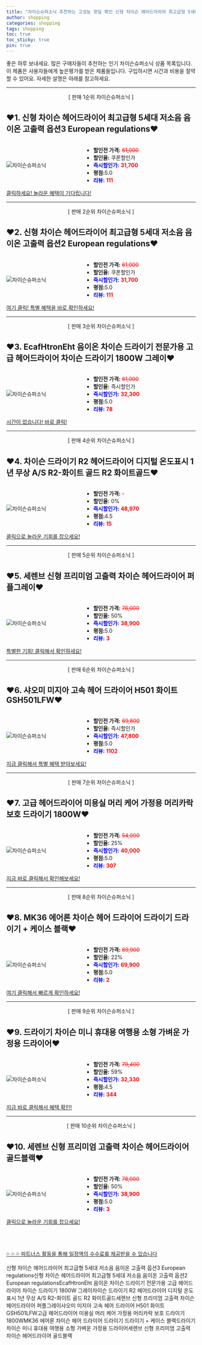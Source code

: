 ```yaml
---
title: "차이슨슈퍼소닉 추천하는 고성능 핫딜 확인 신형 차이슨 헤어드라이어 최고급형 5세대"
author: shopping
categories: shopping
tags: shopping
toc: true
toc_sticky: true
pin: true
---
```

좋은 하루 보내세요. 많은 구매자들이 추천하는 인기 차이슨슈퍼소닉 상품 목록입니다. 이 제품은 사용자들에게 높은평가를 받은 제품들입니다. 구입하시면 시간과 비용을 절약할 수 있어요. 자세한 설명은 아래를 참고하세요.

---
<p class="toplist" style="margin: 0 auto; display: block; width: fit-content;">[ 판매 1순위 차이슨슈퍼소닉 ]</p>

<h2><strong>❤️1. 신형 차이슨 헤어드라이어 최고급형 5세대 저소음 음이온 고출력 옵션3 European regulations❤️</strong></h2>

<div style="display: flex; align-items: center;">
    <div style="flex: 0.4;">
        <img src="https://thumbnail10.coupangcdn.com/thumbnails/remote/230x230ex/image/vendor_inventory/1b54/76c8fa358ce2d26e260b67e06efb7c43c7ca2d95fe90288b656321c9381d.jpg" alt="차이슨슈퍼소닉" style="max-width: 100%;">
    </div>
    <div style="flex: 0.6; margin-left: 10px;">
        <ul>
            <li><strong>할인전 가격:</strong> <del style="color: red;">61,000</del></li>
            <li><strong>할인율:</strong> 쿠폰할인가</li>
            <li><span style='color:blue'><strong>즉시할인가:</strong></span> <span style='color:red'><strong>31,700</strong></span></li>
            <li><strong>평점:</strong>5.0</li>
            <li><span style='color:blue'><strong>리뷰:</strong></span> <span style='color:red'><strong>111</strong></span></li>
        </ul>
    </div>
</div>
<div class="center">
    <a href="https://selin100587001.github.io?lptag=AF9450613&subid=githubio&pageKey=7578889995&traceid=V0-153&itemId=20002504812&vendorItemId=89362873065" class="myButton">
        클릭하세요! 놀라운 혜택이 기다립니다!
    </a>
</div>


---
<p class="toplist" style="margin: 0 auto; display: block; width: fit-content;">[ 판매 2순위 차이슨슈퍼소닉 ]</p>

<h2><strong>❤️2. 신형 차이슨 헤어드라이어 최고급형 5세대 저소음 음이온 고출력 옵션2 European regulations❤️</strong></h2>

<div style="display: flex; align-items: center;">
    <div style="flex: 0.4;">
        <img src="https://thumbnail8.coupangcdn.com/thumbnails/remote/230x230ex/image/vendor_inventory/62d6/baf6bc039670c00dcd085ebd1570b8b8c20702cbaaccbc65f114b05d1c2c.jpg" alt="차이슨슈퍼소닉" style="max-width: 100%;">
    </div>
    <div style="flex: 0.6; margin-left: 10px;">
        <ul>
            <li><strong>할인전 가격:</strong> <del style="color: red;">61,000</del></li>
            <li><strong>할인율:</strong> 쿠폰할인가</li>
            <li><span style='color:blue'><strong>즉시할인가:</strong></span> <span style='color:red'><strong>31,700</strong></span></li>
            <li><strong>평점:</strong>5.0</li>
            <li><span style='color:blue'><strong>리뷰:</strong></span> <span style='color:red'><strong>111</strong></span></li>
        </ul>
    </div>
</div>
<div class="center">
    <a href="https://selin100587001.github.io?lptag=AF9450613&subid=githubio&pageKey=7578889995&traceid=V0-153&itemId=20002504809&vendorItemId=89362873056" class="myButton">
        여기 클릭! 특별 혜택을 바로 확인하세요!
    </a>
</div>


---
<p class="toplist" style="margin: 0 auto; display: block; width: fit-content;">[ 판매 3순위 차이슨슈퍼소닉 ]</p>

<h2><strong>❤️3. EcafHtronEht 음이온 차이슨 드라이기 전문가용 고급 헤어드라이어 차이슨 드라이기 1800W 그레이❤️</strong></h2>

<div style="display: flex; align-items: center;">
    <div style="flex: 0.4;">
        <img src="https://thumbnail6.coupangcdn.com/thumbnails/remote/230x230ex/image/vendor_inventory/20a9/baa8dba5580590c8c74c3c8e4c5fb316dd873c63e16aafab68ed26c16704.jpg" alt="차이슨슈퍼소닉" style="max-width: 100%;">
    </div>
    <div style="flex: 0.6; margin-left: 10px;">
        <ul>
            <li><strong>할인전 가격:</strong> <del style="color: red;">61,000</del></li>
            <li><strong>할인율:</strong> 즉시할인가</li>
            <li><span style='color:blue'><strong>즉시할인가:</strong></span> <span style='color:red'><strong>32,300</strong></span></li>
            <li><strong>평점:</strong>5.0</li>
            <li><span style='color:blue'><strong>리뷰:</strong></span> <span style='color:red'><strong>78</strong></span></li>
        </ul>
    </div>
</div>
<div class="center">
    <a href="https://selin100587001.github.io?lptag=AF9450613&subid=githubio&pageKey=6224362984&traceid=V0-153&itemId=12474079099&vendorItemId=79742903752" class="myButton">
        시간이 없습니다! 바로 클릭!
    </a>
</div>


---
<p class="toplist" style="margin: 0 auto; display: block; width: fit-content;">[ 판매 4순위 차이슨슈퍼소닉 ]</p>

<h2><strong>❤️4. 차이슨 드라이기 R2 헤어드라이어 디지털 온도표시 1년 무상 A/S R2-화이트 골드 R2 화이트골드❤️</strong></h2>

<div style="display: flex; align-items: center;">
    <div style="flex: 0.4;">
        <img src="https://thumbnail8.coupangcdn.com/thumbnails/remote/230x230ex/image/vendor_inventory/59c5/73772b749dcf40ba3e7af05b59caede3a1d00e5024ffbb02dfdca8f497e5.jpg" alt="차이슨슈퍼소닉" style="max-width: 100%;">
    </div>
    <div style="flex: 0.6; margin-left: 10px;">
        <ul>
            <li><strong>할인전 가격:</strong> <del style="color: red;">-</del></li>
            <li><strong>할인율:</strong> 0%</li>
            <li><span style='color:blue'><strong>즉시할인가:</strong></span> <span style='color:red'><strong>48,970</strong></span></li>
            <li><strong>평점:</strong>4.5</li>
            <li><span style='color:blue'><strong>리뷰:</strong></span> <span style='color:red'><strong>15</strong></span></li>
        </ul>
    </div>
</div>
<div class="center">
    <a href="https://selin100587001.github.io?lptag=AF9450613&subid=githubio&pageKey=7778814662&traceid=V0-153&itemId=21018797725&vendorItemId=71212972253" class="myButton">
        클릭으로 놀라운 기회를 잡으세요!
    </a>
</div>


---
<p class="toplist" style="margin: 0 auto; display: block; width: fit-content;">[ 판매 5순위 차이슨슈퍼소닉 ]</p>

<h2><strong>❤️5. 세렌브 신형 프리미엄 고출력 차이슨 헤어드라이어 퍼플그레이❤️</strong></h2>

<div style="display: flex; align-items: center;">
    <div style="flex: 0.4;">
        <img src="https://thumbnail8.coupangcdn.com/thumbnails/remote/230x230ex/image/vendor_inventory/dcfb/d98afac99c6cf734bcda47cf8a61c6bdeffcb23ffb3c6188d942aa5c0ffa.jpg" alt="차이슨슈퍼소닉" style="max-width: 100%;">
    </div>
    <div style="flex: 0.6; margin-left: 10px;">
        <ul>
            <li><strong>할인전 가격:</strong> <del style="color: red;">78,000</del></li>
            <li><strong>할인율:</strong> 50%</li>
            <li><span style='color:blue'><strong>즉시할인가:</strong></span> <span style='color:red'><strong>38,900</strong></span></li>
            <li><strong>평점:</strong>5.0</li>
            <li><span style='color:blue'><strong>리뷰:</strong></span> <span style='color:red'><strong>3</strong></span></li>
        </ul>
    </div>
</div>
<div class="center">
    <a href="https://selin100587001.github.io?lptag=AF9450613&subid=githubio&pageKey=8204430398&traceid=V0-153&itemId=23529068201&vendorItemId=90555383460" class="myButton">
        특별한 기회! 클릭해서 확인하세요!
    </a>
</div>


---
<p class="toplist" style="margin: 0 auto; display: block; width: fit-content;">[ 판매 6순위 차이슨슈퍼소닉 ]</p>

<h2><strong>❤️6. 샤오미 미지아 고속 헤어 드라이어 H501 화이트 GSH501LFW❤️</strong></h2>

<div style="display: flex; align-items: center;">
    <div style="flex: 0.4;">
        <img src="https://thumbnail6.coupangcdn.com/thumbnails/remote/230x230ex/image/vendor_inventory/23b4/5b8618e4497c95ae4cdeaaa7ce82138d3718bbf94c7ea698d39d0e58a5c9.jpg" alt="차이슨슈퍼소닉" style="max-width: 100%;">
    </div>
    <div style="flex: 0.6; margin-left: 10px;">
        <ul>
            <li><strong>할인전 가격:</strong> <del style="color: red;">69,800</del></li>
            <li><strong>할인율:</strong> 즉시할인가</li>
            <li><span style='color:blue'><strong>즉시할인가:</strong></span> <span style='color:red'><strong>47,800</strong></span></li>
            <li><strong>평점:</strong>5.0</li>
            <li><span style='color:blue'><strong>리뷰:</strong></span> <span style='color:red'><strong>1102</strong></span></li>
        </ul>
    </div>
</div>
<div class="center">
    <a href="https://selin100587001.github.io?lptag=AF9450613&subid=githubio&pageKey=7387656810&traceid=V0-153&itemId=19093972263&vendorItemId=86214801183" class="myButton">
        지금 클릭해서 특별 혜택 받아보세요!
    </a>
</div>


---
<p class="toplist" style="margin: 0 auto; display: block; width: fit-content;">[ 판매 7순위 차이슨슈퍼소닉 ]</p>

<h2><strong>❤️7. 고급 헤어드라이어 미용실 머리 케어 가정용 머리카락 보호 드라이기 1800W❤️</strong></h2>

<div style="display: flex; align-items: center;">
    <div style="flex: 0.4;">
        <img src="https://thumbnail10.coupangcdn.com/thumbnails/remote/230x230ex/image/vendor_inventory/630c/b5f06bfa725d739150ab4117e886d651444603c96f08b711639406d5e438.jpg" alt="차이슨슈퍼소닉" style="max-width: 100%;">
    </div>
    <div style="flex: 0.6; margin-left: 10px;">
        <ul>
            <li><strong>할인전 가격:</strong> <del style="color: red;">54,000</del></li>
            <li><strong>할인율:</strong> 25%</li>
            <li><span style='color:blue'><strong>즉시할인가:</strong></span> <span style='color:red'><strong>40,000</strong></span></li>
            <li><strong>평점:</strong>5.0</li>
            <li><span style='color:blue'><strong>리뷰:</strong></span> <span style='color:red'><strong>307</strong></span></li>
        </ul>
    </div>
</div>
<div class="center">
    <a href="https://selin100587001.github.io?lptag=AF9450613&subid=githubio&pageKey=6756556101&traceid=V0-153&itemId=15820518041&vendorItemId=89519242470" class="myButton">
        지금 바로 클릭해서 확인해보세요!
    </a>
</div>


---
<p class="toplist" style="margin: 0 auto; display: block; width: fit-content;">[ 판매 8순위 차이슨슈퍼소닉 ]</p>

<h2><strong>❤️8. MK36 에어론 차이슨 헤어 드라이어 드라이기 드라이기 + 케이스 블랙❤️</strong></h2>

<div style="display: flex; align-items: center;">
    <div style="flex: 0.4;">
        <img src="https://thumbnail10.coupangcdn.com/thumbnails/remote/230x230ex/image/vendor_inventory/5c7e/c222b25ef2f45e49a27dbfd414088280c02e37d7595de1b42ceddbeeff1e.jpg" alt="차이슨슈퍼소닉" style="max-width: 100%;">
    </div>
    <div style="flex: 0.6; margin-left: 10px;">
        <ul>
            <li><strong>할인전 가격:</strong> <del style="color: red;">89,900</del></li>
            <li><strong>할인율:</strong> 22%</li>
            <li><span style='color:blue'><strong>즉시할인가:</strong></span> <span style='color:red'><strong>69,900</strong></span></li>
            <li><strong>평점:</strong>5.0</li>
            <li><span style='color:blue'><strong>리뷰:</strong></span> <span style='color:red'><strong>2</strong></span></li>
        </ul>
    </div>
</div>
<div class="center">
    <a href="https://selin100587001.github.io?lptag=AF9450613&subid=githubio&pageKey=8230612505&traceid=V0-153&itemId=23687483540&vendorItemId=90712647350" class="myButton">
        여기 클릭해서 빠르게 확인하세요!
    </a>
</div>


---
<p class="toplist" style="margin: 0 auto; display: block; width: fit-content;">[ 판매 9순위 차이슨슈퍼소닉 ]</p>

<h2><strong>❤️9. 드라이기 차이슨 미니 휴대용 여행용 소형 가벼운 가정용 드라이어❤️</strong></h2>

<div style="display: flex; align-items: center;">
    <div style="flex: 0.4;">
        <img src="https://thumbnail7.coupangcdn.com/thumbnails/remote/230x230ex/image/vendor_inventory/28d1/3acd9be37d219bcc599177c2e28877780f82edba1e99bb52ef825cb36fb2.png" alt="차이슨슈퍼소닉" style="max-width: 100%;">
    </div>
    <div style="flex: 0.6; margin-left: 10px;">
        <ul>
            <li><strong>할인전 가격:</strong> <del style="color: red;">79,400</del></li>
            <li><strong>할인율:</strong> 59%</li>
            <li><span style='color:blue'><strong>즉시할인가:</strong></span> <span style='color:red'><strong>32,330</strong></span></li>
            <li><strong>평점:</strong>4.5</li>
            <li><span style='color:blue'><strong>리뷰:</strong></span> <span style='color:red'><strong>344</strong></span></li>
        </ul>
    </div>
</div>
<div class="center">
    <a href="https://selin100587001.github.io?lptag=AF9450613&subid=githubio&pageKey=7415717527&traceid=V0-153&itemId=19224638550&vendorItemId=87172482140" class="myButton">
        지금 바로 클릭해서 혜택 확인!
    </a>
</div>


---
<p class="toplist" style="margin: 0 auto; display: block; width: fit-content;">[ 판매 10순위 차이슨슈퍼소닉 ]</p>

<h2><strong>❤️10. 세렌브 신형 프리미엄 고출력 차이슨 헤어드라이어 골드블랙❤️</strong></h2>

<div style="display: flex; align-items: center;">
    <div style="flex: 0.4;">
        <img src="https://thumbnail9.coupangcdn.com/thumbnails/remote/230x230ex/image/vendor_inventory/e358/9003df9fc8d663926417a9c9f3c44b53aceb95545c1fbab0db1b5aa77003.jpg" alt="차이슨슈퍼소닉" style="max-width: 100%;">
    </div>
    <div style="flex: 0.6; margin-left: 10px;">
        <ul>
            <li><strong>할인전 가격:</strong> <del style="color: red;">78,000</del></li>
            <li><strong>할인율:</strong> 50%</li>
            <li><span style='color:blue'><strong>즉시할인가:</strong></span> <span style='color:red'><strong>38,900</strong></span></li>
            <li><strong>평점:</strong>5.0</li>
            <li><span style='color:blue'><strong>리뷰:</strong></span> <span style='color:red'><strong>3</strong></span></li>
        </ul>
    </div>
</div>
<div class="center">
    <a href="https://selin100587001.github.io?lptag=AF9450613&subid=githubio&pageKey=8204430398&traceid=V0-153&itemId=23529068188&vendorItemId=90555383401" class="myButton">
        클릭으로 놀라운 기회를 잡으세요!
    </a>
</div>

<br><br><br>[💦 💦 💦 파트너스 활동을 통해 일정액의 수수료를 제공받을 수 있습니다](https://link.coupang.com/a/bcpT2c)<br><br>신형 차이슨 헤어드라이어 최고급형 5세대 저소음 음이온 고출력 옵션3 European regulations신형 차이슨 헤어드라이어 최고급형 5세대 저소음 음이온 고출력 옵션2 European regulationsEcafHtronEht 음이온 차이슨 드라이기 전문가용 고급 헤어드라이어 차이슨 드라이기 1800W 그레이차이슨 드라이기 R2 헤어드라이어 디지털 온도표시 1년 무상 A/S R2-화이트 골드 R2 화이트골드세렌브 신형 프리미엄 고출력 차이슨 헤어드라이어 퍼플그레이샤오미 미지아 고속 헤어 드라이어 H501 화이트 GSH501LFW고급 헤어드라이어 미용실 머리 케어 가정용 머리카락 보호 드라이기 1800WMK36 에어론 차이슨 헤어 드라이어 드라이기 드라이기 + 케이스 블랙드라이기 차이슨 미니 휴대용 여행용 소형 가벼운 가정용 드라이어세렌브 신형 프리미엄 고출력 차이슨 헤어드라이어 골드블랙